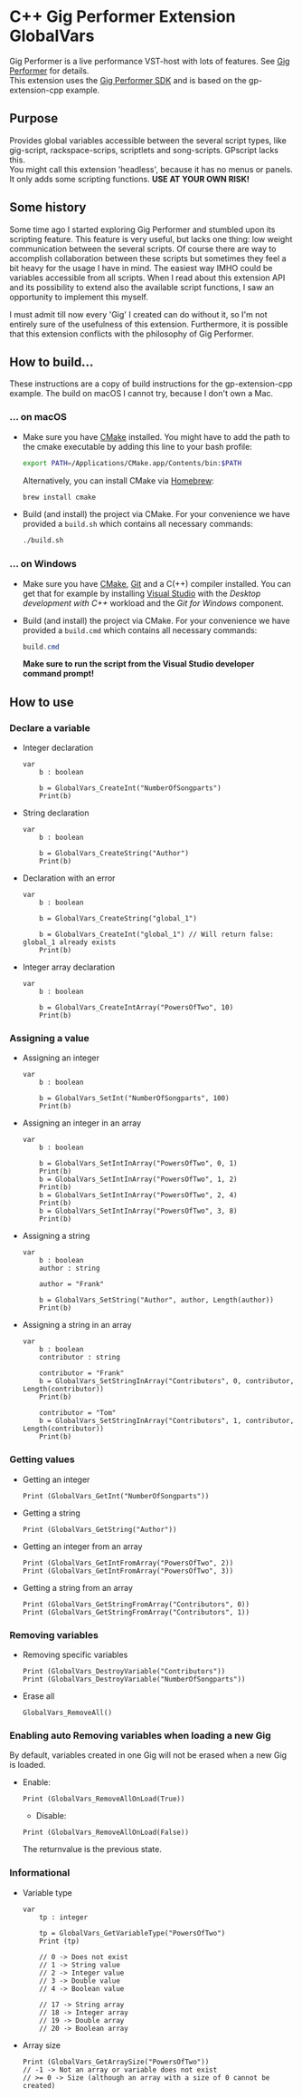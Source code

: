 # C++ Gig Performer Extension GlobalVars 
Gig Performer is a live performance VST-host with lots of features. See [Gig Performer](https://gigperformer.com/) for details.  
This extension uses the [Gig Performer SDK](https://github.com/gigperformer/gp-sdk) and is based on the gp-extension-cpp example.  

## Purpose
Provides global variables accessible between the several script types, like gig-script, rackspace-scrips, scriptlets and song-scripts. GPscript lacks this.  
You might call this extension 'headless', because it has no menus or panels. It only adds some scripting functions.
**USE AT YOUR OWN RISK!**

## Some history
Some time ago I started exploring Gig Performer and stumbled upon its scripting feature. This feature is very useful, but lacks one thing: low weight communication between the several scripts. Of course there are way to accomplish collaboration between these scripts but sometimes they feel a bit heavy for the usage I have in mind. The easiest way IMHO could be variables accessible from all scripts. When I read about this extension API and its possibility to extend also the available script functions, I saw an opportunity to implement this myself.

I must admit till now every 'Gig' I created can do without it, so I'm not entirely sure of the usefulness of this extension. Furthermore, it is possible that this extension conflicts with the philosophy of Gig Performer.

## How to build...
These instructions are a copy of build instructions for the gp-extension-cpp example. The build on macOS I cannot try, because I don't own a Mac.

### ... on macOS

-   Make sure you have [CMake](https://cmake.org) installed.
    You might have to add the path to the cmake executable by adding this line to your bash profile:

    ```bash
    export PATH=/Applications/CMake.app/Contents/bin:$PATH
    ```

    Alternatively, you can install CMake via [Homebrew](https://brew.sh):

    ```bash
    brew install cmake
    ```

-   Build (and install) the project via CMake.
    For your convenience we have provided a `build.sh` which contains all necessary commands:

    ```bash
    ./build.sh
    ```

### ... on Windows

-   Make sure you have [CMake](https://cmake.org), [Git](https://git-scm.com) and a C(++) compiler installed.
    You can get that for example by installing [Visual Studio](https://visualstudio.microsoft.com) with the _Desktop development with C++_ workload and the _Git for Windows_ component.
-   Build (and install) the project via CMake.
    For your convenience we have provided a `build.cmd` which contains all necessary commands:

    ```powershell
    build.cmd
    ```

    **Make sure to run the script from the Visual Studio developer command prompt!**

## How to use

### Declare a variable

-   Integer declaration
    
    ```gpscript
    var
        b : boolean
        
        b = GlobalVars_CreateInt("NumberOfSongparts")
        Print(b)
    ```

-   String declaration
    
    ```gpscript
    var
        b : boolean
        
        b = GlobalVars_CreateString("Author")
        Print(b)
    ```
    
-   Declaration with an error
    
    ```gpscript
    var
        b : boolean
        
        b = GlobalVars_CreateString("global_1")
        
        b = GlobalVars_CreateInt("global_1") // Will return false: global_1 already exists
        Print(b)
    ```
    
-   Integer array declaration

    ```gpscript
    var
        b : boolean
        
        b = GlobalVars_CreateIntArray("PowersOfTwo", 10)
        Print(b)
    ```
    
### Assigning a value

-   Assigning an integer
    
    ```gpscript
    var
        b : boolean
        
        b = GlobalVars_SetInt("NumberOfSongparts", 100)
        Print(b)
    ```
    
-   Assigning an integer in an array

    ```gpscript
    var
        b : boolean
        
        b = GlobalVars_SetIntInArray("PowersOfTwo", 0, 1)
        Print(b)
        b = GlobalVars_SetIntInArray("PowersOfTwo", 1, 2)
        Print(b)
        b = GlobalVars_SetIntInArray("PowersOfTwo", 2, 4)
        Print(b)
        b = GlobalVars_SetIntInArray("PowersOfTwo", 3, 8)
        Print(b)
    ```

-   Assigning a string
    
    ```gpscript
    var
        b : boolean
        author : string
        
        author = "Frank"
        
        b = GlobalVars_SetString("Author", author, Length(author))
        Print(b)
    ```

-   Assigning a string in an array
    
    ```gpscript
    var
        b : boolean
        contributor : string
        
        contributor = "Frank"
        b = GlobalVars_SetStringInArray("Contributors", 0, contributor, Length(contributor))
        Print(b)
        
        contributor = "Tom"
        b = GlobalVars_SetStringInArray("Contributors", 1, contributor, Length(contributor))
        Print(b)
    ```

### Getting values

-   Getting an integer

    ```gpscript
    Print (GlobalVars_GetInt("NumberOfSongparts"))
    ```

-   Getting a string

    ```gpscript
    Print (GlobalVars_GetString("Author"))
    ```

-   Getting an integer from an array

    ```gpscript
    Print (GlobalVars_GetIntFromArray("PowersOfTwo", 2))
    Print (GlobalVars_GetIntFromArray("PowersOfTwo", 3))
    ```

-   Getting a string from an array

    ```gpscript
    Print (GlobalVars_GetStringFromArray("Contributors", 0))
    Print (GlobalVars_GetStringFromArray("Contributors", 1))
    ```

### Removing variables

-   Removing specific variables

    ```gpscript
    Print (GlobalVars_DestroyVariable("Contributors"))
    Print (GlobalVars_DestroyVariable("NumberOfSongparts"))
    ```

-   Erase all

    ```gpscript
    GlobalVars_RemoveAll()
    ```

### Enabling auto Removing variables when loading a new Gig
By default, variables created in one Gig will not be erased when a new Gig
is loaded.

-   Enable:

    ```gpscript
    Print (GlobalVars_RemoveAllOnLoad(True))
    ```

    -   Disable:

    ```gpscript
    Print (GlobalVars_RemoveAllOnLoad(False))
    ```

    The returnvalue is the previous state. 


### Informational

-   Variable type

    ```gpscript
    var
        tp : integer
    
        tp = GlobalVars_GetVariableType("PowersOfTwo")
        Print (tp)
        
        // 0 -> Does not exist
        // 1 -> String value
        // 2 -> Integer value
        // 3 -> Double value
        // 4 -> Boolean value

        // 17 -> String array
        // 18 -> Integer array
        // 19 -> Double array
        // 20 -> Boolean array
    ```

-   Array size

    ```gpscript
    Print (GlobalVars_GetArraySize("PowersOfTwo"))
    // -1 -> Not an array or variable does not exist
    // >= 0 -> Size (although an array with a size of 0 cannot be created)
    ```
    
